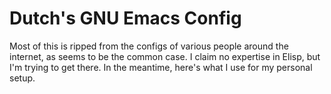 Dutch's GNU Emacs Config
========================

Most of this is ripped from the configs of various people around the
internet, as seems to be the common case. I claim no expertise in
Elisp, but I'm trying to get there. In the meantime, here's what I use
for my personal setup.

